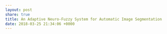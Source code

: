 ```yaml
---
layout: post
share: true
title: An Adaptive Neuro-Fuzzy System for Automatic Image Segmentation and Edge Detection
date: 2018-03-25 21:34:06 +0000
---
```

